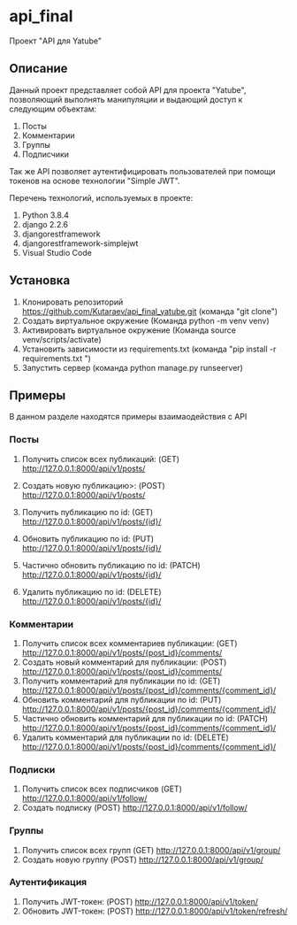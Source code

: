 # api_final
Проект "API для Yatube"

## Описание
Данный проект представляет собой API для проекта "Yatube",
позволяющий выполнять манипуляции и выдающий доступ к следующим объектам:

1. Посты
2. Комментарии
3. Группы
4. Подписчики

Так же API позволяет аутентифицировать пользователей при помощи токенов на основе технологии "Simple JWT".

Перечень технологий, используемых в проекте:

1. Python 3.8.4
2. django 2.2.6
3. djangorestframework
4. djangorestframework-simplejwt
5. Visual Studio Code

## Установка

1. Клонировать репозиторий 
https://github.com/Kutaraev/api_final_yatube.git
(команда "git clone")
2. Создать виртуальное окружение
(Команда python -m venv venv)
3. Активировать виртуальное окружение
(Команда source venv/scripts/activate)
4. Установить зависимости из requirements.txt
(команда "pip install -r requirements.txt ")
5. Запустить сервер
(команда python manage.py runseerver) 

## Примеры

В данном разделе находятся примеры взаимаодействия с API

### Посты

1. Получить список всех публикаций:
(GET) http://127.0.0.1:8000/api/v1/posts/

2. Создать новую публикацию>:
(POST) http://127.0.0.1:8000/api/v1/posts/

3. Получить публикацию по id:
(GET) http://127.0.0.1:8000/api/v1/posts/{id}/

4. Обновить публикацию по id:
(PUT) http://127.0.0.1:8000/api/v1/posts/{id}/

5. Частично обновить публикацию по id:
(PATCH) http://127.0.0.1:8000/api/v1/posts/{id}/

6. Удалить публикацию по id:
 (DELETE) http://127.0.0.1:8000/api/v1/posts/{id}/

### Комментарии

1. Получить список всех комментариев публикации:
(GET) http://127.0.0.1:8000/api/v1/posts/{post_id}/comments/
2. Создать новый комментарий для публикации:
(POST) http://127.0.0.1:8000/api/v1/posts/{post_id}/comments/
3. Получить комментарий для публикации по id:
(GET) http://127.0.0.1:8000/api/v1/posts/{post_id}/comments/{comment_id}/
4. Обновить комментарий для публикации по id:
(PUT) http://127.0.0.1:8000/api/v1/posts/{post_id}/comments/{comment_id}/
5. Частично обновить комментарий для публикации по id:
(PATCH) http://127.0.0.1:8000/api/v1/posts/{post_id}/comments/{comment_id}/
6. Удалить комментарий для публикации по id:
(DELETE) http://127.0.0.1:8000/api/v1/posts/{post_id}/comments/{comment_id}/

### Подписки

1. Получить список всех подписчиков
(GET) http://127.0.0.1:8000/api/v1/follow/
2. Создать подписку
(POST) http://127.0.0.1:8000/api/v1/follow/

### Группы
1. Получить список всех групп
(GET) http://127.0.0.1:8000/api/v1/group/
2. Создать новую группу
(POST) http://127.0.0.1:8000/api/v1/group/

### Аутентификация
1. Получить JWT-токен:
(POST) http://127.0.0.1:8000/api/v1/token/
2. Обновить JWT-токен:
(POST) http://127.0.0.1:8000/api/v1/token/refresh/
